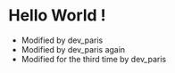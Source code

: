 # Hello World !

- Modified by dev_paris
- Modified by dev_paris again
- Modified for the third time by dev_paris

